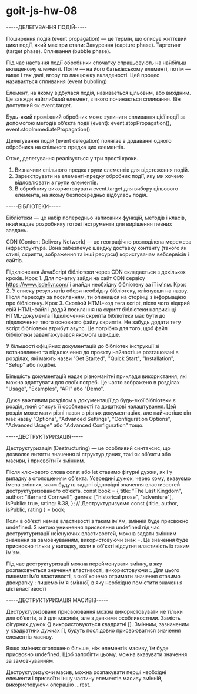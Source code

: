 # goit-js-hw-08

-----ДЕЛЕГУВАННЯ ПОДІЙ-----

Поширення подій (event propagation) — це термін, що описує життєвий цикл події, який має три етапи:
Занурення (capture phase).
Таргетинг (target phase).
Спливання (bubble phase).

Під час настання події обробники спочатку спрацьовують на найбільш вкладеному елементі. Потім — на його батьківському елементі, потім — вище і так далі, вгору по ланцюжку вкладеності. Цей процес називається спливання (event bubbling)

Елемент, на якому відбулася подія, називається цільовим, або вихідним. Це завжди найглибший елемент, з якого починається спливання. Він доступний як event.target.

Будь-який проміжний обробник може зупинити спливання цієї події за допомогою методів об’єкта події (event):
event.stopPropagation(),
event.stopImmediatePropagation()

Делегування подій (event delegation) полягає в додаванні одного обробника на спільного предка цих елементів.

Отже, делегування реалізується у три прості кроки.

1. Визначити спільного предка групи елементів для відстеження подій.
2. Зареєструвати на елементі-предку обробник події, яку ми хочемо відловлювати з групи елементів.
3. В обробнику використовувати event.target для вибору цільового елемента, на якому безпосередньо відбулась подія.

-----БІБЛІОТЕКИ-----

Бібліотеки — це набір попередньо написаних функцій, методів і класів, який надає розробнику готові інструменти для вирішення певних завдань.

CDN (Content Delivery Network) — це географічно розподілена мережева інфраструктура. Вона забезпечує швидку доставку контенту (такого як стилі, скрипти, зображення та інші ресурси) користувачам вебсервісів і сайтів.

Підключення JavaScript бібліотеки через CDN складається з декількох кроків.
Крок 1. Для початку зайди на сайт CDN сервісу https://www.jsdelivr.com/ і знайди необхідну бібліотеку за її ім'ям.
Крок 2. У списку результатів обери необхідну бібліотеку, клікнувши на назву. Після переходу за посиланням, ти опинишся на сторінці з інформацією про бібліотеку.
Крок 3. Скопіюй HTML-код тега script, після чого відкрий свій HTML-файл і додай посилання на скрипт бібліотеки наприкінці HTML-документа
Підключення скрипта бібліотеки має бути до підключення твого основного файлу скриптів.
Не забудь додати тегу script бібліотеки атрибут async. Це потрібно для того, щоб файл бібліотеки завантажувався якомога швидше.

У більшості офіційних документацій до бібліотек інструкції зі встановлення та підключення до проєкту найчастіше розташовані в розділах, які мають назви "Get Started", "Quick Start", "Installation", "Setup" або подібні.

Більшість документацій надає різноманітні приклади використання, які можна адаптувати для своїх потреб. Це часто зображено в розділах "Usage", "Examples", "API" або "Demo".

Дуже важливим розділом у документації до будь-якої бібліотеки є розділ, який описує її особливості та додаткові налаштування. Цей розділ може мати різні назви в різних документаціях, але найчастіше він має назву "Options", "Advanced Settings", "Configuration Options", "Advanced Usage" або "Advanced Configuration" тощо.

-----ДЕСТРУКТУРИЗАЦІЯ-----

Деструктуризація (Destructuring) — це особливий синтаксис, що дозволяє витягти значення зі структур даних, такі як об'єкти або масиви, і присвоїти їх змінним.

Після ключового слова const або let ставимо фігурні дужки, як і у випадку з оголошенням об'єкта.
Усередині дужок, через кому, вказуємо імена змінних, яким будуть задані відповідні значення властивостей деструктуризованого об’єкта.
const book = {
title: "The Last Kingdom",
author: "Bernard Cornwell",
genres: ["historical prose", "adventure"],
isPublic: true,
rating: 8.38,
};
// Деструктуризуємо
const { title, author, isPublic, rating } = book;

Коли в об'єкті немає властивості з таким ім'ям, змінній буде присвоєно undefined.
З метою уникнення присвоєння undefined під час деструктуризації неіснуючих властивостей, можна задати змінним значення за замовчуванням, використовуючи знак =. Це значення буде присвоєно тільки у випадку, коли в об'єкті відсутня властивість із таким ім'ям.

Під час деструктуризації можна перейменувати змінну, в яку розпаковується значення властивості, використовуючи :.
Для цього пишемо:
ім'я властивості, з якої хочемо отримати значення
ставимо двокрапку :
пишемо ім'я змінної, в яку необхідно помістити значення цієї властивості

-----ДЕСТРУКТУРИЗАЦІЯ МАСИВІВ-----

Деструктуризоване присвоювання можна використовувати не тільки для об’єктів, а й для масивів, але з деякими особливостями.
Замість фігурних дужок {} використовуються квадратні [].
Змінним, зазначеним у квадратних дужках [], будуть послідовно присвоюватися значення елементів масиву.

Якщо змінних оголошено більше, ніж елементів масиву, їм буде присвоєно undefined. Щоб запобігти цьому, можна вказувати значення за замовчуванням.

Деструктуризуючи масив, можна розпакувати перші необхідні елементи і присвоїти іншу частину елементів масиву змінній, використовуючи операцію ...rest.
